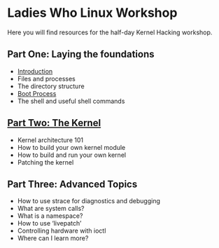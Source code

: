 Ladies Who Linux Workshop
======================

Here you will find resources for the half-day Kernel Hacking workshop.

## Part One: Laying the foundations
* [Introduction](introduction)
* Files and processes
* The directory structure
* [Boot Process](boot_process)
* The shell and useful shell commands

## [Part Two: The Kernel](kernel)
* Kernel architecture 101
* How to build your own kernel module
* How to build and run your own kernel
* Patching the kernel

## Part Three: Advanced Topics
* How to use strace for diagnostics and debugging
* What are system calls?
* What is a namespace?
* How to use ‘livepatch’
* Controlling hardware with ioctl
* Where can I learn more? 